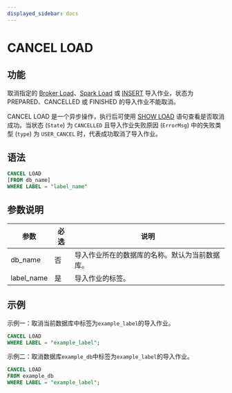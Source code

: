 ```yaml
---
displayed_sidebar: docs
---
```


# CANCEL LOAD

## 功能

取消指定的 [Broker Load](../data-manipulation/BROKER_LOAD.md)、[Spark Load](../data-manipulation/SPARK_LOAD.md) 或 [INSERT](../data-manipulation/INSERT.md) 导入作业，状态为 PREPARED、CANCELLED 或 FINISHED 的导入作业不能取消。

CANCEL LOAD 是一个异步操作，执行后可使用 [SHOW LOAD](../data-manipulation/SHOW_LOAD.md) 语句查看是否取消成功。当状态 (`State`) 为 `CANCELLED` 且导入作业失败原因 (`ErrorMsg`) 中的失败类型 (`type`) 为 `USER_CANCEL` 时，代表成功取消了导入作业。

## 语法

```SQL
CANCEL LOAD
[FROM db_name]
WHERE LABEL = "label_name"
```

## 参数说明

| **参数**   | **必选** | **说明**                                       |
| ---------- | -------- | ---------------------------------------------- |
| db_name    | 否       | 导入作业所在的数据库的名称。默认为当前数据库。 |
| label_name | 是       | 导入作业的标签。                               |

## 示例

示例一：取消当前数据库中标签为`example_label`的导入作业。

```SQL
CANCEL LOAD
WHERE LABEL = "example_label";
```

示例二：取消数据库`example_db`中标签为`example_label`的导入作业。

```SQL
CANCEL LOAD
FROM example_db
WHERE LABEL = "example_label";
```

